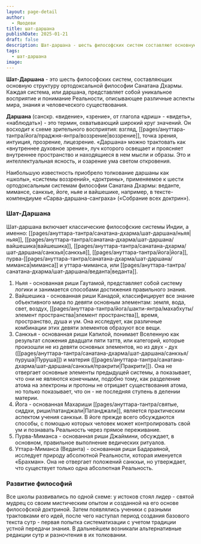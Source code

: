 ```yaml
---
layout: page-detail
author:
  - Яшодеви
title: шат-даршана
publishDate: 2025-01-21
draft: false
description: Шат-даршана - шесть философских систем составляют основную структуру ортодоксальной философии Санатана Дхармы. Каждая система, или даршана, представляет собой уникальное восприятие и понимание Реальности, описывающее различные аспекты мира, знания и человеческого существования.
tags:
  - шат-даршана
image:
---
```

**Шат-Даршана** - это шесть философских систем, составляющих основную структуру ортодоксальной философии Санатана Дхармы. Каждая система, или даршана, представляет собой уникальное восприятие и понимание Реальности, описывающее различные аспекты мира, знания и человеческого существования.

**Даршана** (санскр. «видение», «зрение», от глагола «дриш» - «видеть», «наблюдать») - это термин, охватывающий широкий круг значений. Он восходит к схеме зрительного восприятия: взгляд, [[pages/ануттара-тантра/йога/праджня-янтра/воззрение|воззрение]], точка зрения, интуиция, прозрение, лицезрение. «Даршана» можно трактовать как «внутреннее духовное зрение», луч которого освещает и проясняет внутреннее пространство и находящиеся в нем мысли и образы. Это и интеллектуальная ясность, и озарение ума светом откровения.

Наибольшую известность приобрело толкование даршаны как «школы», «системы воззрений», «доктрины», применяемое к шести ортодоксальным системам философии Санатана Дхармы: веданте, мимансе, санкхье, йоге, ньяе и вайшешике, например, в тексте-компендиуме «Сарва-даршана-санграха» («Собрание всех доктрин»).

### Шат-Даршана

Шат-даршана включает классические философские системы Индии, а именно: [[pages/ануттара-тантра/санатана-дхарма/шат-даршана/ньяя|ньяя]], [[pages/ануттара-тантра/санатана-дхарма/шат-даршана/вайшешика|вайшешика]], [[pages/ануттара-тантра/санатана-дхарма/шат-даршана/санкхья|санкхья]], [[pages/ануттара-тантра/йога|йога]], пурва-[[pages/ануттара-тантра/санатана-дхарма/шат-даршана/миманса|миманса]] и уттара-миманса, или [[pages/ануттара-тантра/санатана-дхарма/шат-даршана/веданта|веданта]].

1. Ньяя - основанная риши Гаутамой, представляет собой систему логики и занимается способами достижения правильного знания.
2. Вайшешика - основанная риши Канадой, классифицирует все знание объективного мира по девяти основным элементам: земля, вода, свет, воздух, [[pages/ануттара-тантра/йога/шакти-янтра/махабхуты/элемент пространства|элемент пространства]], время, пространство, душа и ум. Она исследует, как различные комбинации этих девяти элементов образуют все вещи.
3. Санкхья - основанная риши Капилой, понимает Вселенную как результат сложения двадцати пяти таттв, или категорий, которые произошли не из девяти основных элементов, но из двух - дух ([[pages/ануттара-тантра/санатана-дхарма/шат-даршана/санкхья/пуруша|Пуруша]]) и материя ([[pages/ануттара-тантра/санатана-дхарма/шат-даршана/санкхья/пракрити|Пракрити]]). Она не отвергает основные элементы предыдущей системы, а показывает, что они не являются конечными, подобно тому, как разделение атома на электроны и протоны не отрицает существования атома, но только показывает, что он - не последняя ступень в делении материи.
4. Йога - основанная Махариши [[pages/ануттара-тантра/святые, сиддхи, риши/патанджали|Патанджали]], является практическим аспектом учения санкхьи. В йоге прежде всего обсуждаются способы, с помощью которых человек может контролировать свой ум и познавать Реальность через прямое переживание.
5. Пурва-Миманса - основанная риши Джаймини, обсуждает, в основном, правильное выполнение ведических ритуалов.
6. Уттара-Миманса (Веданта) - основанная риши Бадараяной, исследует природу абсолютной Реальности, которая именуется «Брахман». Она не отвергает положений санкхьи, но утверждает, что существует только одна абсолютная Реальность.

### Развитие философий

Все школы развивались по одной схеме: у истоков стоял лидер - святой мудрец со своим мистическим опытом и созданной на его основе философской доктриной. Затем появлялись ученики с разными трактовками его идей, после чего наступал период создания базового текста сутр - первая попытка систематизации с учетом традиции устной передачи знания. В дальнейшем возникали альтернативные редакции сутр и разночтения в их толковании.